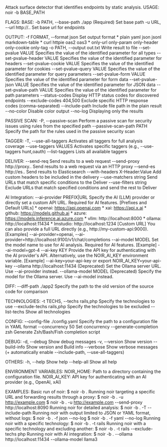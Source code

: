 Attack surface detector that identifies endpoints by static analysis.
USAGE:
  noir -b BASE_PATH <flags>

FLAGS:
  BASE:
    -b PATH, --base-path ./app       (Required) Set base path
    -u URL, --url http://..          Set base url for endpoints

  OUTPUT:
    -f FORMAT, --format json         Set output format
                                       * plain yaml json jsonl markdown-table
                                       * curl httpie oas2 oas3
                                       * only-url only-param only-header only-cookie only-tag
    -o PATH, --output out.txt        Write result to file
    --set-pvalue VALUE               Specifies the value of the identified parameter for all types
    --set-pvalue-header VALUE        Specifies the value of the identified parameter for headers
    --set-pvalue-cookie VALUE        Specifies the value of the identified parameter for cookies
    --set-pvalue-query VALUE         Specifies the value of the identified parameter for query parameters
    --set-pvalue-form VALUE          Specifies the value of the identified parameter for form data
    --set-pvalue-json VALUE          Specifies the value of the identified parameter for JSON data
    --set-pvalue-path VALUE          Specifies the value of the identified parameter for path parameters
    --status-codes                   Display HTTP status codes for discovered endpoints
    --exclude-codes 404,500          Exclude specific HTTP response codes (comma-separated)
    --include-path                   Include file path in the plain result
    --no-color                       Disable color output
    --no-log                         Displaying only the results

  PASSIVE SCAN:
    -P, --passive-scan               Perform a passive scan for security issues using rules from the specified path
    --passive-scan-path PATH         Specify the path for the rules used in the passive security scan

  TAGGER:
    -T, --use-all-taggers            Activates all taggers for full analysis coverage
    --use-taggers VALUES             Activates specific taggers (e.g., --use-taggers hunt,oauth)
    --list-taggers                   Lists all available taggers

  DELIVER:
    --send-req                       Send results to a web request
    --send-proxy http://proxy..      Send results to a web request via an HTTP proxy
    --send-es http://es..            Send results to Elasticsearch
    --with-headers X-Header:Value    Add custom headers to be included in the delivery
    --use-matchers string            Send URLs that match specific conditions to the Deliver
    --use-filters string             Exclude URLs that match specified conditions and send the rest to Deliver

  AI Integration:
    --ai-provider PREFIX|URL         Specify the AI (LLM) provider or directly set a custom API URL. Required for AI features.
                                       [Prefixes and Default URLs]
                                       * openai: https://api.openai.com
                                       * xai: https://api.x.ai
                                       * github: https://models.github.ai
                                       * azure: https://models.inference.ai.azure.com
                                       * vllm: http://localhost:8000
                                       * ollama: http://localhost:11434
                                       * lmstudio: http://localhost:1234
                                       [Custom URL] You can also provide a full URL directly (e.g., http://my-custom-api:9000).
                                       [Examples] --ai-provider=openai, --ai-provider=http://localhost:9100/v1/chat/completions
    --ai-model MODEL                 Set the model name to use for AI analysis. Required for AI features.
                                       [Example] --ai-model=gpt-4
    --ai-key KEY                     Provide the API key for authenticating with the AI provider's API. Alternatively, use the NOIR_AI_KEY environment variable.
                                       [Example] --ai-key=your-api-key  or  export NOIR_AI_KEY=your-api-key
    --ollama http://localhost:11434  (Deprecated) Set the Ollama server URL. Use --ai-provider instead.
    --ollama-model MODEL             (Deprecated) Specify the model for the Ollama server. Use --ai-model instead.

  DIFF:
    --diff-path ./app2               Specify the path to the old version of the source code for comparison

  TECHNOLOGIES:
    -t TECHS, --techs rails,php      Specify the technologies to use
    --exclude-techs rails,php        Specify the technologies to be excluded
    --list-techs                     Show all technologies

  CONFIG:
    --config-file ./config.yaml      Specify the path to a configuration file in YAML format
    --concurrency 50                 Set concurrency
    --generate-completion zsh        Generate Zsh/Bash/Fish completion script

  DEBUG:
    -d, --debug                      Show debug messages
    -v, --version                    Show version
    --build-info                     Show version and Build info
    --verbose                        Show verbose messages (+ automatically enable --include-path, --use-all-taggers)

  OTHERS:
    -h, --help                       Show help
    --help-all                       Show all help

ENVIRONMENT VARIABLES:
  NOIR_HOME: Path to a directory containing the configuration file.
  NOIR_AI_KEY: API key for authenticating with an AI provider (e.g., OpenAI, xAI)

EXAMPLES:
  Basic run of noir:
      $ noir -b .
  Running noir targeting a specific URL and forwarding results through a proxy:
      $ noir -b . -u http://example.com
      $ noir -b . -u http://example.com --send-proxy http://localhost:8090
  Running noir for detailed analysis:
      $ noir -b . -T --include-path
  Running noir with output limited to JSON or YAML format, without logs:
      $ noir -b . -f json --no-log
      $ noir -b . -f yaml --no-log
  Running noir with a specific technology:
      $ noir -b . -t rails
  Running noir with a specific technology and excluding another:
      $ noir -b . -t rails --exclude-techs php
  Running noir with AI integration:
      $ noir -b . --ollama http://localhost:11434 --ollama-model llama3
